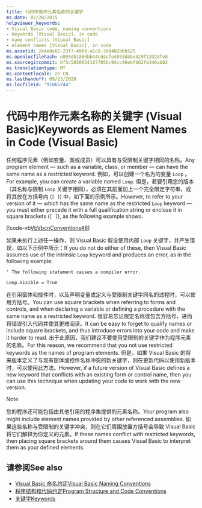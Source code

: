 ```yaml
---
title: 代码中用作元素名称的关键字
ms.date: 07/20/2015
helpviewer_keywords:
- Visual Basic code, naming conventions
- keywords [Visual Basic], in code
- name conflicts [Visual Basic]
- element names [Visual Basic], in code
ms.assetid: 2e4e8e02-23f7-49b9-a1c8-2b0402b6b525
ms.openlocfilehash: e895db180dbb44cd4cfe4053d4be429f13324fe8
ms.sourcegitcommit: bf5c5850654187705bc94cc40ebfb62fe346ab02
ms.translationtype: MT
ms.contentlocale: zh-CN
ms.lasthandoff: 09/23/2020
ms.locfileid: "91065744"
---
```

# <a name="keywords-as-element-names-in-code-visual-basic"></a><span data-ttu-id="b2542-102">代码中用作元素名称的关键字 (Visual Basic)</span><span class="sxs-lookup"><span data-stu-id="b2542-102">Keywords as Element Names in Code (Visual Basic)</span></span>

<span data-ttu-id="b2542-103">任何程序元素（例如变量、类或成员）可以具有与受限制关键字相同的名称。</span><span class="sxs-lookup"><span data-stu-id="b2542-103">Any program element — such as a variable, class, or member — can have the same name as a restricted keyword.</span></span> <span data-ttu-id="b2542-104">例如，可以创建一个名为的变量 `Loop` 。</span><span class="sxs-lookup"><span data-stu-id="b2542-104">For example, you can create a variable named `Loop`.</span></span> <span data-ttu-id="b2542-105">但是，若要引用您的版本（其名称与限制 `Loop` 关键字相同），必须在其前面加上一个完全限定字符串，或将其放在方括号内 (`[ ]`) 中，如下面的示例所示。</span><span class="sxs-lookup"><span data-stu-id="b2542-105">However, to refer to your version of it — which has the same name as the restricted `Loop` keyword — you must either precede it with a full qualification string or enclose it in square brackets (`[ ]`), as the following example shows.</span></span>  
  
 [!code-vb[VbVbcnConventions#8](~/samples/snippets/visualbasic/VS_Snippets_VBCSharp/VbVbcnConventions/VB/Class1.vb#8)]  
  
 <span data-ttu-id="b2542-106">如果未执行上述任一操作，则 Visual Basic 假设使用内部 `Loop` 关键字，并产生错误，如以下示例中所示：</span><span class="sxs-lookup"><span data-stu-id="b2542-106">If you do not do either of these, then Visual Basic assumes use of the intrinsic `Loop` keyword and produces an error, as in the following example:</span></span>  
  
 `' The following statement causes a compiler error.`  
  
 `Loop.Visible = True`  
  
 <span data-ttu-id="b2542-107">在引用窗体和控件时，以及声明变量或定义与受限制关键字同名的过程时，可以使用方括号。</span><span class="sxs-lookup"><span data-stu-id="b2542-107">You can use square brackets when referring to forms and controls, and when declaring a variable or defining a procedure with the same name as a restricted keyword.</span></span> <span data-ttu-id="b2542-108">很容易忘记限定名称或包含方括号，进而将错误引入代码并使其更难阅读。</span><span class="sxs-lookup"><span data-stu-id="b2542-108">It can be easy to forget to qualify names or include square brackets, and thus introduce errors into your code and make it harder to read.</span></span> <span data-ttu-id="b2542-109">出于此原因，我们建议不要使用受限制的关键字作为程序元素的名称。</span><span class="sxs-lookup"><span data-stu-id="b2542-109">For this reason, we recommend that you not use restricted keywords as the names of program elements.</span></span> <span data-ttu-id="b2542-110">但是，如果 Visual Basic 的将来版本定义了与现有窗体或控件名称冲突的新关键字，则在更新代码以使用新版本时，可以使用此方法。</span><span class="sxs-lookup"><span data-stu-id="b2542-110">However, if a future version of Visual Basic defines a new keyword that conflicts with an existing form or control name, then you can use this technique when updating your code to work with the new version.</span></span>  
  
> [!NOTE]
> <span data-ttu-id="b2542-111">您的程序还可能包括由其他引用的程序集提供的元素名称。</span><span class="sxs-lookup"><span data-stu-id="b2542-111">Your program also might include element names provided by other referenced assemblies.</span></span> <span data-ttu-id="b2542-112">如果这些名称与受限制的关键字冲突，则在它们周围放置方括号会导致 Visual Basic 将它们解释为你定义的元素。</span><span class="sxs-lookup"><span data-stu-id="b2542-112">If these names conflict with restricted keywords, then placing square brackets around them causes Visual Basic to interpret them as your defined elements.</span></span>  
  
## <a name="see-also"></a><span data-ttu-id="b2542-113">请参阅</span><span class="sxs-lookup"><span data-stu-id="b2542-113">See also</span></span>

- [<span data-ttu-id="b2542-114">Visual Basic 命名约定</span><span class="sxs-lookup"><span data-stu-id="b2542-114">Visual Basic Naming Conventions</span></span>](naming-conventions.md)
- [<span data-ttu-id="b2542-115">程序结构和代码约定</span><span class="sxs-lookup"><span data-stu-id="b2542-115">Program Structure and Code Conventions</span></span>](program-structure-and-code-conventions.md)
- [<span data-ttu-id="b2542-116">关键字</span><span class="sxs-lookup"><span data-stu-id="b2542-116">Keywords</span></span>](../../language-reference/keywords/index.md)
